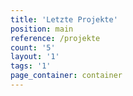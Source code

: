 ```yaml
---
title: 'Letzte Projekte'
position: main
reference: /projekte
count: '5'
layout: '1'
tags: '1'
page_container: container
---
```


